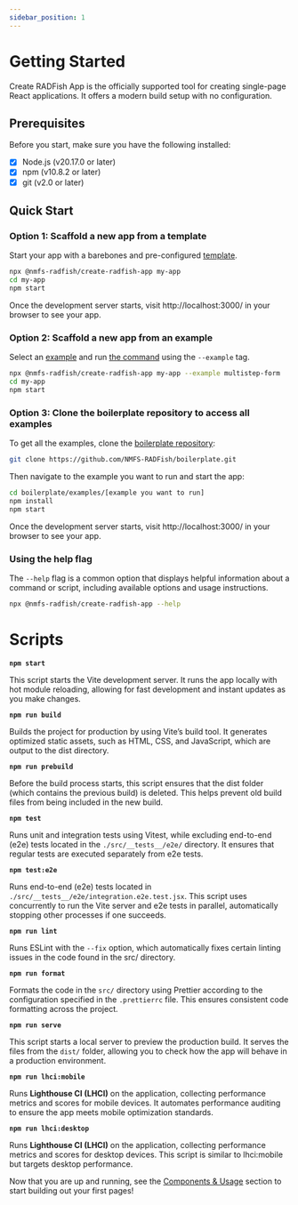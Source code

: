 ```yaml
---
sidebar_position: 1
---
```


# Getting Started

Create RADFish App is the officially supported tool for creating single-page React applications. It offers a modern build setup with no configuration.

## Prerequisites

Before you start, make sure you have the following installed:

- [x] Node.js (v20.17.0 or later)
- [x] npm (v10.8.2 or later)
- [x] git (v2.0 or later)

## Quick Start

### Option 1: Scaffold a new app from a template

Start your app with a barebones and pre-configured [template](./examples-and-templates#templates).

```bash
npx @nmfs-radfish/create-radfish-app my-app
cd my-app
npm start
```

Once the development server starts, visit http://localhost:3000/ in your browser to see your app.

### Option 2: Scaffold a new app from an example

Select an [example](/radfish/developer-documentation/examples-and-templates) and run  [the command](./building-your-application/available-scripts/running-example.md) using the `--example` tag. 

```bash
npx @nmfs-radfish/create-radfish-app my-app --example multistep-form
cd my-app
npm start
```

### Option 3: Clone the boilerplate repository to access all examples

To get all the examples, clone the [boilerplate repository](https://github.com/NMFS-RADFish/boilerplate):

```bash
git clone https://github.com/NMFS-RADFish/boilerplate.git
```

Then navigate to the example you want to run and start the app:

```bash
cd boilerplate/examples/[example you want to run]
npm install
npm start
```

Once the development server starts, visit http://localhost:3000/ in your browser to see your app.

### Using the help flag

The `--help` flag is a common option that displays helpful information about a command or script, including available options and usage instructions.

```bash
npx @nmfs-radfish/create-radfish-app --help
```

# Scripts

**`npm start`**

This script starts the Vite development server. It runs the app locally with hot module reloading, allowing for fast development and instant updates as you make changes.

**`npm run build`**

Builds the project for production by using Vite’s build tool. It generates optimized static assets, such as HTML, CSS, and JavaScript, which are output to the dist directory.

**`npm run prebuild`**

Before the build process starts, this script ensures that the dist folder (which contains the previous build) is deleted. This helps prevent old build files from being included in the new build.

**`npm test`**

Runs unit and integration tests using Vitest, while excluding end-to-end (e2e) tests located in the `./src/__tests__/e2e/` directory. It ensures that regular tests are executed separately from e2e tests.

**`npm test:e2e`**

Runs end-to-end (e2e) tests located in `./src/__tests__/e2e/integration.e2e.test.jsx`. This script uses concurrently to run the Vite server and e2e tests in parallel, automatically stopping other processes if one succeeds.

**`npm run lint`**

Runs ESLint with the `--fix` option, which automatically fixes certain linting issues in the code found in the src/ directory.

**`npm run format`**

Formats the code in the `src/` directory using Prettier according to the configuration specified in the `.prettierrc` file. This ensures consistent code formatting across the project.

**`npm run serve`**

This script starts a local server to preview the production build. It serves the files from the `dist/` folder, allowing you to check how the app will behave in a production environment.

**`npm run lhci:mobile`**

Runs **Lighthouse CI (LHCI)** on the application, collecting performance metrics and scores for mobile devices. It automates performance auditing to ensure the app meets mobile optimization standards.

**`npm run lhci:desktop`**

Runs **Lighthouse CI (LHCI)** on the application, collecting performance metrics and scores for desktop devices. This script is similar to lhci:mobile but targets desktop performance.

Now that you are up and running, see the [Components & Usage](./building-your-application/patterns/components.md) section to start building out your first pages!
